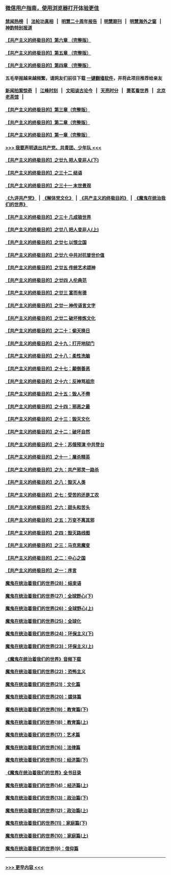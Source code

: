 ### [微信用户指南，使用浏览器打开体验更佳](https://github.com/gfw-breaker/banned-news1/blob/master/indexes/wechat-guide.md?t=0)
#### [禁闻热榜](热点新闻.md?t=0)  &nbsp;&nbsp;|&nbsp;&nbsp; [法轮功真相](https://github.com/gfw-breaker/truth/blob/master/README.md?t=0) &nbsp;&nbsp;|&nbsp;&nbsp; [明慧二十周年报告](https://github.com/gfw-breaker/mh-reports/blob/master/README.md?t=0) &nbsp;&nbsp;|&nbsp;&nbsp;[明慧期刊](https://github.com/gfw-breaker/mh-qikan) &nbsp;&nbsp;|&nbsp;&nbsp; [明慧海外之窗](https://github.com/gfw-breaker/mh-news/blob/master/README.md?t=0) &nbsp;&nbsp;|&nbsp;&nbsp; [神韵特别报道](https://github.com/gfw-breaker/mh-news/blob/master/shenyun.md?t=0)
#### [【共产主义的终极目的】第六章 （完整版）](../pages/nsc422/n11428913.md?t=02050255) 
#### [【共产主义的终极目的】第五章 （完整版）](../pages/nsc422/n11428912.md?t=02050255) 
#### [【共产主义的终极目的】第四章 （完整版）](../pages/nsc422/n11428907.md?t=02050255) 
#### 五毛举报越来越频繁，请网友们前往下载 [一键翻墙软件](https://github.com/gfw-breaker/ssr-accounts)，并将此项目推荐给亲友
#### [新闻拍案惊奇](https://github.com/gfw-breaker/banned-news1/blob/master/pages/link4.md) &nbsp;&nbsp;|&nbsp;&nbsp; [江峰时刻](https://github.com/gfw-breaker/banned-news1/blob/master/pages/link4.md) &nbsp;&nbsp;|&nbsp;&nbsp; [文昭谈古论今](https://github.com/gfw-breaker/banned-news1/blob/master/pages/link4.md) &nbsp;&nbsp;|&nbsp;&nbsp; [天亮时分](https://github.com/gfw-breaker/banned-news1/blob/master/pages/link4.md) &nbsp;&nbsp;|&nbsp;&nbsp; [萧茗看世界](https://github.com/gfw-breaker/banned-news1/blob/master/pages/link4.md) &nbsp;&nbsp;|&nbsp;&nbsp; [北京老茶馆](https://github.com/gfw-breaker/banned-news1/blob/master/pages/link4.md) &nbsp;&nbsp;|&nbsp;&nbsp; 
#### [【共产主义的终极目的】第三章（完整版）](../pages/nsc422/n11428848.md?t=02050255) 
#### [【共产主义的终极目的】第二章（完整版）](../pages/nsc422/n11428831.md?t=02050255) 
#### [【共产主义的终极目的】第一章（完整版）](../pages/nsc422/n11417651.md?t=02050255) 
#### [>>> 我要声明退出共产党、共青团、少年队 <<<](https://github.com/begood0513/goodnews/blob/master/quit/letter.md) 
#### [【共产主义的终极目的】之廿九 把人变非人(下)](../pages/nsc422/n11344140.md?t=02050255) 
#### [【共产主义的终极目的】之三十二 结语](../pages/nsc422/n11360535.md?t=02050255) 
#### [【共产主义的终极目的】之三十一 末世景观](../pages/nsc422/n11351129.md?t=02050255) 
#### [《九评共产党》](https://github.com/begood0513/9ping.md/blob/master/README.md) &nbsp;|&nbsp; [《解体党文化》](../../../../jtdwh.md/blob/master/README.md)  &nbsp;|&nbsp; [《共产主义的终极目的》](../../../../gczydzjmd.md/blob/master/README.md) &nbsp;|&nbsp; [《魔鬼在统治我们的世界》](../../../../mgztzwmdsj.md/blob/master/README.md) 
#### [【共产主义的终极目的】之三十 几成狼世界](../pages/nsc422/n11348280.md?t=02050255) 
#### [【共产主义的终极目的】之廿八 把人变非人(上)](../pages/nsc422/n11340492.md?t=02050255) 
#### [【共产主义的终极目的】之廿七 以恨立国](../pages/nsc422/n11336944.md?t=02050255) 
#### [【共产主义的终极目的】之廿六 中共对抗普世价值](../pages/nsc422/n11324785.md?t=02050255) 
#### [【共产主义的终极目的】之廿五 传统艺术颂神](../pages/nsc422/n11296396.md?t=02050255) 
#### [【共产主义的终极目的】之廿四 人伦典范](../pages/nsc422/n11296397.md?t=02050255) 
#### [【共产主义的终极目的】之廿三 富而有德](../pages/nsc422/n11283598.md?t=02050255) 
#### [【共产主义的终极目的】之廿一 神传语言文字](../pages/nsc422/n11263265.md?t=02050255) 
#### [【共产主义的终极目的】之廿二 破坏修炼文化](../pages/nsc422/n11245728.md?t=02050255) 
#### [【共产主义的终极目的】之二十：偷天换日](../pages/nsc422/n11238846.md?t=02050255) 
#### [【共产主义的终极目的】之十九：打开地狱门](../pages/nsc422/n11206376.md?t=02050255) 
#### [【共产主义的终极目的】之十八：柔性洗脑](../pages/nsc422/n11199994.md?t=02050255) 
#### [【共产主义的终极目的】之十七：颠倒善恶](../pages/nsc422/n11179782.md?t=02050255) 
#### [【共产主义的终极目的】之十六：反神骂祖宗](../pages/nsc422/n11166798.md?t=02050255) 
#### [【共产主义的终极目的】之十五：毁人不倦](../pages/nsc422/n11166792.md?t=02050255) 
#### [【共产主义的终极目的】之十四：邪恶之最](../pages/nsc422/n11150249.md?t=02050255) 
#### [【共产主义的终极目的】之十三：毁灭文化](../pages/nsc422/n11135227.md?t=02050255) 
#### [【共产主义的终极目的】之十二：破坏自然](../pages/nsc422/n11135214.md?t=02050255) 
#### [【共产主义的终极目的】之十：苏俄预演 中共登台](../pages/nsc422/n11118424.md?t=02050255) 
#### [【共产主义的终极目的】之十一：屠杀精英](../pages/nsc422/n11118442.md?t=02050255) 
#### [【共产主义的终极目的】之九：共产邪灵一路杀](../pages/nsc422/n11114139.md?t=02050255) 
#### [【共产主义的终极目的】之八：毁灭人类](../pages/nsc422/n11108503.md?t=02050255) 
#### [【共产主义的终极目的】之七：受苦的还是工农](../pages/nsc422/n11101809.md?t=02050255) 
#### [【共产主义的终极目的】之六：甜头和苦头](../pages/nsc422/n11096971.md?t=02050255) 
#### [【共产主义的终极目的】之五：万变不离其邪](../pages/nsc422/n11091285.md?t=02050255) 
#### [【共产主义的终极目的】之四：毁灭路线图](../pages/nsc422/n11086284.md?t=02050255) 
#### [【共产主义的终极目的】之三：马克思魔变](../pages/nsc422/n11061941.md?t=02050255) 
#### [【共产主义的终极目的】之二：中心之国](../pages/nsc422/n11047728.md?t=02050255) 
#### [【共产主义的终极目的】之一：序言](../pages/nsc422/n11086077.md?t=02050255) 
#### [魔鬼在统治着我们的世界(28)：结束语](../pages/nsc422/n10936246.md?t=02050255) 
#### [魔鬼在统治着我们的世界(27)：全球野心(下)](../pages/nsc422/n10928319.md?t=02050255) 
#### [魔鬼在统治着我们的世界(26)：全球野心(上)](../pages/nsc422/n10900318.md?t=02050255) 
#### [魔鬼在统治着我们的世界(25)：全球化](../pages/nsc422/n10788205.md?t=02050255) 
#### [魔鬼在统治着我们的世界(24)：环保主义(下)](../pages/nsc422/n10695307.md?t=02050255) 
#### [魔鬼在统治着我们的世界(23)：环保主义(上)](../pages/nsc422/n10688613.md?t=02050255) 
#### [《魔鬼在统治着我们的世界》音频下载](../pages/nsc422/n10635553.md?t=02050255) 
#### [魔鬼在统治着我们的世界(22)：恐怖主义](../pages/nsc422/n10614727.md?t=02050255) 
#### [魔鬼在统治着我们的世界(21)：文化篇](../pages/nsc422/n10597706.md?t=02050255) 
#### [魔鬼在统治着我们的世界(20)：媒体篇](../pages/nsc422/n10586579.md?t=02050255) 
#### [魔鬼在统治着我们的世界(19)：教育篇(下)](../pages/nsc422/n10564808.md?t=02050255) 
#### [魔鬼在统治着我们的世界(18)：教育篇(上)](../pages/nsc422/n10526970.md?t=02050255) 
#### [魔鬼在统治着我们的世界(17)：艺术篇](../pages/nsc422/n10499093.md?t=02050255) 
#### [魔鬼在统治着我们的世界(16)：法律篇](../pages/nsc422/n10485969.md?t=02050255) 
#### [魔鬼在统治着我们的世界(15)：经济篇(下)](../pages/nsc422/n10469975.md?t=02050255) 
#### [《魔鬼在统治着我们的世界》全书目录](../pages/nsc422/n10464261.md?t=02050255) 
#### [魔鬼在统治着我们的世界(14)：经济篇(上)](../pages/nsc422/n10457370.md?t=02050255) 
#### [魔鬼在统治着我们的世界(13)：政治篇(下)](../pages/nsc422/n10448270.md?t=02050255) 
#### [魔鬼在统治着我们的世界(12)：政治篇(上)](../pages/nsc422/n10444576.md?t=02050255) 
#### [魔鬼在统治着我们的世界(11)：家庭篇(下)](../pages/nsc422/n10440961.md?t=02050255) 
#### [魔鬼在统治着我们的世界(10)：家庭篇(上)](../pages/nsc422/n10435448.md?t=02050255) 
#### [魔鬼在统治着我们的世界(9)：信仰篇](../pages/nsc422/n10432159.md?t=02050255) 

----
#### [ >>> 更早内容 <<< ](../indexes/nsc422-earlier.md)
